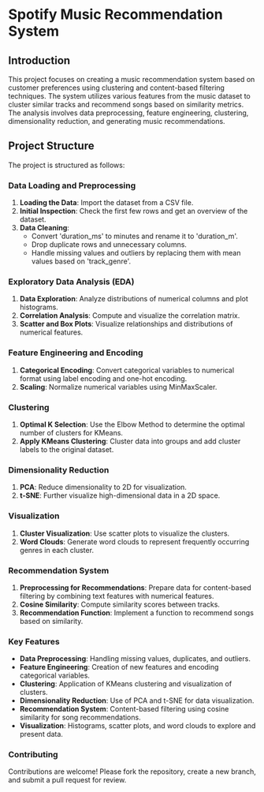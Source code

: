 # Spotify Music Recommendation System

## Introduction

This project focuses on creating a music recommendation system based on customer preferences using clustering and content-based filtering techniques. The system utilizes various features from the music dataset to cluster similar tracks and recommend songs based on similarity metrics. The analysis involves data preprocessing, feature engineering, clustering, dimensionality reduction, and generating music recommendations.

## Project Structure

The project is structured as follows:

### Data Loading and Preprocessing

1. **Loading the Data**: Import the dataset from a CSV file.
2. **Initial Inspection**: Check the first few rows and get an overview of the dataset.
3. **Data Cleaning**:
   - Convert 'duration_ms' to minutes and rename it to 'duration_m'.
   - Drop duplicate rows and unnecessary columns.
   - Handle missing values and outliers by replacing them with mean values based on 'track_genre'.

### Exploratory Data Analysis (EDA)

1. **Data Exploration**: Analyze distributions of numerical columns and plot histograms.
2. **Correlation Analysis**: Compute and visualize the correlation matrix.
3. **Scatter and Box Plots**: Visualize relationships and distributions of numerical features.

### Feature Engineering and Encoding

1. **Categorical Encoding**: Convert categorical variables to numerical format using label encoding and one-hot encoding.
2. **Scaling**: Normalize numerical variables using MinMaxScaler.

### Clustering

1. **Optimal K Selection**: Use the Elbow Method to determine the optimal number of clusters for KMeans.
2. **Apply KMeans Clustering**: Cluster data into groups and add cluster labels to the original dataset.

### Dimensionality Reduction

1. **PCA**: Reduce dimensionality to 2D for visualization.
2. **t-SNE**: Further visualize high-dimensional data in a 2D space.

### Visualization

1. **Cluster Visualization**: Use scatter plots to visualize the clusters.
2. **Word Clouds**: Generate word clouds to represent frequently occurring genres in each cluster.

### Recommendation System

1. **Preprocessing for Recommendations**: Prepare data for content-based filtering by combining text features with numerical features.
2. **Cosine Similarity**: Compute similarity scores between tracks.
3. **Recommendation Function**: Implement a function to recommend songs based on similarity.

### Key Features

- **Data Preprocessing**: Handling missing values, duplicates, and outliers.
- **Feature Engineering**: Creation of new features and encoding categorical variables.
- **Clustering**: Application of KMeans clustering and visualization of clusters.
- **Dimensionality Reduction**: Use of PCA and t-SNE for data visualization.
- **Recommendation System**: Content-based filtering using cosine similarity for song recommendations.
- **Visualization**: Histograms, scatter plots, and word clouds to explore and present data.

### Contributing

Contributions are welcome! Please fork the repository, create a new branch, and submit a pull request for review.



